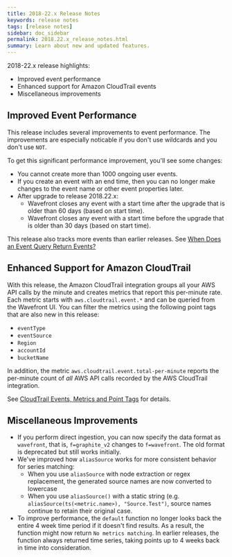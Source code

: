```yaml
---
title: 2018-22.x Release Notes
keywords: release notes
tags: [release notes]
sidebar: doc_sidebar
permalink: 2018.22.x_release_notes.html
summary: Learn about new and updated features.
---
```


2018-22.x release highlights:
* Improved event performance
* Enhanced support for Amazon CloudTrail events
* Miscellaneous improvements


## Improved Event Performance
This release includes several improvements to event performance. The improvements are especially noticable if you don't use wildcards and you don't use `NOT`.

To get this significant performance improvement, you'll see some changes:
* You cannot create more than 1000 ongoing user events.
* If you create an event with an end time, then you can no longer make changes to the event name or other event properties later.
* After upgrade to release 2018.22.x:
  - Wavefront closes any event with a start time after the upgrade that is older than 60 days (based on start time).
  - Wavefront closes any event with a start time before the upgrade that is older than 30 days (based on start time).

This release also tracks more events than earlier releases. See [When Does an Event Query Return Events?](http://docs.wavefront.com/events_queries.html#when-does-an-event-query-return-events)

## Enhanced Support for Amazon CloudTrail

With this release, the Amazon CloudTrail integration groups all your AWS API calls by the minute and creates metrics that report this per-minute rate. Each metric starts with `aws.cloudtrail.event.*` and can be queried from the Wavefront UI. You can filter the metrics using the following point tags that are also new in this release:

* `eventType`
* `eventSource`
* `Region`
* `accountId`
* `bucketName`

In addition, the metric `aws.cloudtrail.event.total-per-minute` reports the per-minute count of *all* AWS API calls recorded by the AWS CloudTrail integration.

See [CloudTrail Events, Metrics and Point Tags](integrations_aws_metrics.html#cloudtrail-events-metrics-and-point-tags) for details.

## Miscellaneous Improvements

* If you perform direct ingestion, you can now specify the data format as `wavefront`, that is, `f=graphite_v2` changes to `f=wavefront`. The old format is deprecated but still works initially.
* We've improved how `aliasSource` works for more consistent behavior for series matching:
  - When you use `aliasSource` with node extraction or regex replacement, the generated source names are now converted to lowercase
  - When you use `aliasSource()` with a static string (e.g. `aliasSource(ts(<metric.name>), "Source.Test")`, source names continue to retain their original case.
* To improve performance, the `default` function no longer looks back the entire 4 week time period if it doesn't find results. As a result, the function might now return `No metrics matching`. In earlier releases, the function always returned time series, taking points up to 4 weeks back in time into consideration.

